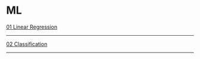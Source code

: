 # ML
<a href="https://github.com/richiebthomas/ML/tree/main/Linear%20Regression">01 Linear Regression</a>
<hr>
<a href="https://github.com/richiebthomas/ML/tree/main/Classification">02 Classification</a>
<hr>
